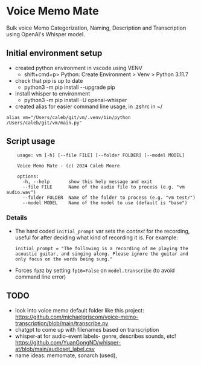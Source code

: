 # Voice Memo Mate 

Bulk voice Memo Categorization, Naming, Description and Transcription using OpenAI's Whisper model.

## Initial environment setup
- created python environment in vscode using VENV
  - shift+cmd+p> Python: Create Environment > Venv > Python 3.11.7
- check that pip is up to date
  - python3 -m pip install --upgrade pip
- install whisper to environment
  - python3 -m pip install -U openai-whisper
- created alias for easier command line usage, in .zshrc in ~/

`alias vm="/Users/caleb/git/vm/.venv/bin/python /Users/caleb/git/vm/main.py"`

## Script usage
```
    usage: vm [-h] [--file FILE] [--folder FOLDER] [--model MODEL]

    Voice Memo Mate - (c) 2024 Caleb Moore

    options:
      -h, --help       show this help message and exit
      --file FILE      Name of the audio file to process (e.g. "vm audio.wav")
      --folder FOLDER  Name of the folder to process (e.g. "vm test/")
      --model MODEL    Name of the model to use (default is "base")
```
### Details
- The hard coded `initial_prompt` var sets the *context* for the recording, useful for after deciding what kind of recording it is. For example:

  ```initial_prompt = "The following is a recording of me playing the acoustic guitar, and singing along. Please ignore the guitar and only focus on the words being sung."```

- Forces `fp32` by setting `fp16=False` on `model.transcribe` (to avoid command line error)

## TODO 
+ look into voice memo default folder like this project:
https://github.com/michaelgriscom/voice-memo-transcription/blob/main/transcribe.py
+ chatgpt to come up with filenames based on transcription
+ whisper-at for audio-event labels- genre, describes sounds, etc!
https://github.com/YuanGongND/whisper-at/blob/main/audioset_label.csv
+ name ideas: memomate, sonarch (used), 
